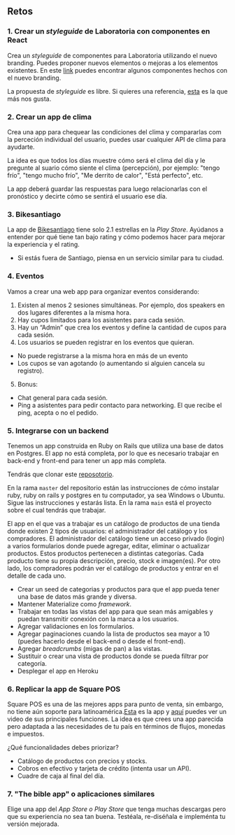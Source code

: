 ## Retos

### 1. Crear un *styleguide* de Laboratoria con componentes en React

Crea un *styleguide* de componentes para Laboratoria utilizando el nuevo branding. Puedes proponer nuevos elementos o
mejoras a los elementos existentes. En este [link](http://laboratoria.la/) puedes encontrar algunos componentes hechos
con el nuevo branding.  

La propuesta de *styleguide* es libre. Si quieres una referencia, [esta](https://polaris.shopify.com/components/get-started/ ) es la que más nos gusta.

### 2. Crear un app de clima

Crea una app para chequear las condiciones del clima y compararlas com la perceción individual del usuario, puedes usar cualquier API de clima para ayudarte.

La idea es que todos los días muestre cómo será el clima del día y le pregunte al suario cómo siente el clima (percepción), por ejemplo: "tengo frío", "tengo mucho frío", "Me derrito de calor", "Está perfecto", etc. 

La app deberá guardar las respuestas para luego relacionarlas con el pronóstico y decirte cómo se sentirá el usuario ese día. 

### 3. Bikesantiago

La app de [Bikesantiago](https://play.google.com/store/apps/details?id=com.bikesantiagoapp) tiene solo 2.1 estrellas en la *Play Store*. Ayúdanos a entender por qué tiene tan bajo rating y cómo podemos hacer para mejorar la experiencia y el rating. 

* Si estás fuera de Santiago, piensa en un servicio similar para tu ciudad.

### 4. Eventos

Vamos a crear una web app para organizar eventos considerando:
1. Existen al menos 2 sesiones simultáneas. Por ejemplo, dos speakers en dos lugares diferentes a la misma hora.
2. Hay cupos limitados para los asistentes para cada sesión.
3. Hay un “Admin” que crea los eventos y define la cantidad de cupos para cada sesión.
4. Los usuarios se pueden registrar en los eventos que quieran.
  - No puede registrarse a la misma hora en más de un evento
  - Los cupos se van agotando (o aumentando si alguien cancela su registro).
5. Bonus:
  - Chat general para cada sesión.
  - Ping a asistentes para pedir contacto para networking. El que recibe el ping, acepta o no el pedido.

### 5. Integrarse con un backend

Tenemos un app construida en Ruby on Rails que utiliza una base de datos en Postgres. El app no está completa, por lo que es necesario trabajar en back-end y front-end para tener un app más completa.

Tendrás que clonar este [reposotorio](https://github.com/Laboratoria/hackathon-rails). 

En la rama `master` del repositorio están las instrucciones de cómo instalar ruby, ruby on rails y postgres en tu computador, ya sea Windows o Ubuntu. Sigue las instrucciones y estarás lista. En la rama `main` está el proyecto sobre el cual tendrás que trabajar. 

El app en el que vas a trabajar es un catálogo de productos de una tienda donde existen 2 tipos de usuarios: el administrador del catálogo y los compradores. El administrador del catálogo tiene un acceso privado (login) a varios formularios donde puede agregar, editar, eliminar o actualizar productos. Estos productos pertenecen a distintas categorías. Cada producto tiene su propia descripción, precio, stock e imagen(es). Por otro lado, los compradores podrán ver el catálogo de productos y entrar en el detalle de cada uno.

- Crear un seed de categorias y productos para que el app pueda tener una base de datos más grande y diversa.
- Mantener Materialize como *framework*.
- Trabajar en todas las vistas del app para que sean más amigables y puedan transmitir conexión con la marca a los usuarios.
- Agregar validaciones en los formularios.
- Agregar paginaciones cuando la lista de productos sea mayor a 10 (puedes hacerlo desde el back-end o desde el front-end).
- Agregar *breadcrumbs* (migas de pan) a las vistas.
- Sustituir o crear una vista de productos donde se pueda filtrar por categoría.
- Desplegar el app en Heroku

### 6. Replicar la app de Square POS

Square POS es una de las mejores apps para punto de venta, sin embargo, no tiene aún soporte para latinoamérica.[Esta](https://squareup.com/pos) es la app y [aquí](https://www.youtube.com/watch?v=D3uwIww7flw 
) puedes ver un video de sus principales funciones. La idea es que crees una app parecida pero adaptada a las necesidades de tu país en términos de flujos, monedas e impuestos.

¿Qué funcionalidades debes priorizar?
- Catálogo de productos con precios y stocks.
- Cobros en efectivo y tarjeta de crédito (intenta usar un API).
- Cuadre de caja al final del día.

### 7. "The bible app" o aplicaciones similares

Elige una app del *App Store o Play Store* que tenga muchas descargas pero que su experiencia no sea tan buena. Testéala, re-diséñala e impleménta tu versión mejorada.

